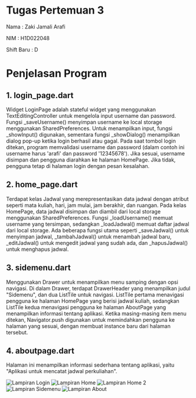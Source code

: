 # Tugas Pertemuan 3

Nama : Zaki Jamali Arafi

NIM : H1D022048

Shift Baru : D

# Penjelasan Program

## 1. login_page.dart
Widget LoginPage adalah stateful widget yang menggunakan TextEditingController untuk mengelola input username dan password. Fungsi _saveUsername() menyimpan username ke local storage menggunakan SharedPreferences. Untuk menampilkan input, fungsi _showInput() digunakan, sementara fungsi _showDialog() menampilkan dialog pop-up ketika login berhasil atau gagal. Pada saat tombol login ditekan, program memvalidasi username dan password (dalam contoh ini username harus 'arafi' dan password '12345678'). Jika sesuai, username disimpan dan pengguna diarahkan ke halaman HomePage. Jika tidak, pengguna tetap di halaman login dengan pesan kesalahan.

## 2. home_page.dart
Terdapat kelas Jadwal yang merepresentasikan data jadwal dengan atribut seperti mata kuliah, hari, jam mulai, jam berakhir, dan ruangan. Pada kelas HomePage, data jadwal disimpan dan diambil dari local storage menggunakan SharedPreferences. Fungsi _loadUsername() memuat username yang tersimpan, sedangkan _loadJadwal() memuat daftar jadwal dari local storage. Ada beberapa fungsi utama seperti _saveJadwal() untuk menyimpan jadwal, _tambahJadwal() untuk menambah jadwal baru, _editJadwal() untuk mengedit jadwal yang sudah ada, dan _hapusJadwal() untuk menghapus jadwal.

## 3. sidemenu.dart
Menggunakan Drawer untuk menampilkan menu samping dengan opsi navigasi. Di dalam Drawer, terdapat DrawerHeader yang menampilkan judul "Sidemenu", dan dua ListTile untuk navigasi. ListTile pertama menavigasi pengguna ke halaman HomePage yang berisi jadwal kuliah, sedangkan ListTile kedua menavigasi pengguna ke halaman AboutPage yang menampilkan informasi tentang aplikasi. Ketika masing-masing item menu ditekan, Navigator.push digunakan untuk memindahkan pengguna ke halaman yang sesuai, dengan membuat instance baru dari halaman tersebut.

## 4. aboutpage.dart
Halaman ini menampilkan informasi sederhana tentang aplikasi, yaitu "Aplikasi untuk mencatat jadwal perkuliahan".

![Lampiran Login](img/login.png)
![Lampiran Home](img/home.png)
![Lampiran Home 2](img/home2.png)
![Lampiran Sidemenu](img/sidebar.png)
![Lampiran About](img/about.png)